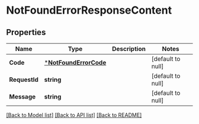 # NotFoundErrorResponseContent

## Properties
Name | Type | Description | Notes
------------ | ------------- | ------------- | -------------
**Code** | [***NotFoundErrorCode**](NotFoundErrorCode.md) |  | [default to null]
**RequestId** | **string** |  | [default to null]
**Message** | **string** |  | [default to null]

[[Back to Model list]](../README.md#documentation-for-models) [[Back to API list]](../README.md#documentation-for-api-endpoints) [[Back to README]](../README.md)

